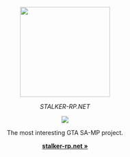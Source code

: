 <p align="center">
  <a aria-label="stalker-rp.net logo" href="https://stalker-rp.net">
    <img src="https://beta.stalker-rp.net/application/public/img/srp_logotype.png" width="210" />
  </a>
</p>

<p align="center">
  <em>STALKER-RP.NET</em>
</p>

<p align="center">
  <a href="https://github.com/stalker-rp-net/api-doc/wiki">
    <img src="https://img.shields.io/badge/API_Docs-9083D2?logoColor=9083D2" />
  </a>
</p>

<p align="center">
  The most interesting GTA SA-MP project.
</p>

<p align="center">
  <a href="https://stalker-rp.net"><strong>stalker-rp.net »</strong></a>
</p>
